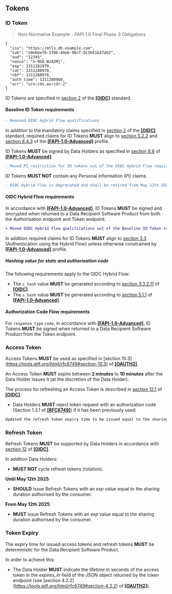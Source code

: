 ## Tokens  
### ID Token

> Non-Normative Example - FAPI 1.0 Final Phase 3 Obligations

```
{
  "iss": "https://mtls.dh.example.com",
  "sub": "a9ebbef6-1f0b-44eb-96cf-0c5b51b37ab2",
  "aud": "12345",
  "nonce": "n-0S6_WzA2Mj",
  "exp": 1311281970,
  "iat": 1311280970,
  "nbf": 1311280970,
  "auth_time": 1311280969,
  "acr": "urn:cds.au:cdr:2"
}
```

ID Tokens are specified in [section 2](https://openid.net/specs/openid-connect-core-1_0.html#IDToken) of the **[[OIDC]](#nref-OIDC)** standard.

#### Baseline ID Token requirements

```diff
- Removed OIDC Hybrid Flow qualifications
```

In addition to the mandatory claims specified in [section 2](https://openid.net/specs/openid-connect-core-1_0.html#IDToken) of the **[[OIDC]](#nref-OIDC)** standard, required claims for ID Tokens **MUST** align to [section 5.2.2](https://openid.net/specs/openid-financial-api-part-2-1_0.html#authorization-server) and [section 8.4.3](https://openid.net/specs/openid-financial-api-part-2-1_0.html#authorization-response-parameter-injection-attack) of the **[[FAPI-1.0-Advanced]](#nref-FAPI-1-0-Advanced)** profile.

ID Tokens **MUST** be signed by Data Holders as specified in [section 8.6](https://openid.net/specs/openid-financial-api-part-2-1_0.html#algorithm-considerations) of **[[FAPI-1.0-Advanced]](#nref-FAPI-1-0-Advanced)**.

```diff
- Moved PI restriction for ID tokens out of the OIDC Hybrid Flow requirements to apply as a Baseline requirement
```

ID Tokens **MUST NOT** contain any Personal Information (PI) claims.

```diff
- OIDC Hybrid Flow is deprecated and shall be retired from May 12th 2025.
```

#### OIDC Hybrid Flow requirements

In accordance with **[[FAPI-1.0-Advanced]](#nref-FAPI-1-0-Advanced)**, ID Tokens **MUST** be signed and encrypted when returned to a Data Recipient Software Product from both the Authorisation endpoint and Token endpoint.

```diff
+ Moved OIDC Hybrid Flow qualifications out of the Baseline ID Token requirements
```

In addition required claims for ID Tokens **MUST** align to [section 3.3](https://openid.net/specs/openid-connect-core-1_0.html#HybridFlowAuth) (Authentication using the Hybrid Flow) unless otherwise constrained by **[[FAPI-1.0-Advanced]](#nref-FAPI-1-0-Advanced)** profile.

##### Hashing value for state and authorisation code

The following requirements apply to the OIDC Hybrid Flow:

* The `c_hash` value **MUST** be generated according to [section 3.3.2.11](https://openid.net/specs/openid-connect-core-1_0.html#HybridIDToken) of **[[OIDC]](#nref-OIDC)**.
* The `s_hash` value **MUST** be generated according to [section 5.1.1](https://openid.net/specs/openid-financial-api-part-2-1_0.html#id-token-as-detached-signature) of **[[FAPI-1.0-Advanced]](#nref-FAPI-1-0-Advanced)**.

#### Authorization Code Flow requirements

For `response_type` `code`, in accordance with **[[FAPI-1.0-Advanced]](#nref-FAPI-1-0-Advanced)**, ID Tokens **MUST** be signed when returned to a Data Recipient Software Product from the Token endpoint.

### Access Token
Access Tokens **MUST** be used as specified in [section 10.3] (https://tools.ietf.org/html/rfc6749#section-10.3) of **[[OAUTH2]](#nref-OAUTH2)**.

An Access Token **MUST** expire between **2 minutes** to **10 minutes** after the Data Holder issues it (at the discretion of the Data Holder).

The process for refreshing an Access Token is described in [section 12.1](https://openid.net/specs/openid-connect-core-1_0.html#RefreshingAccessToken) of **[[OIDC]](#nref-OIDC)**.


* Data Holders **MUST** reject token request with an authorization code (Section 1.3.1 of **[[RFC6749]](#nref-RFC6749)**) if it has been previously used.


```diff
Updated the refresh token expiry time to be issued equal to the sharing duration authorised by the consumer
```

### Refresh Token
Refresh Tokens **MUST** be supported by Data Holders in accordance with [section 12](https://openid.net/specs/openid-connect-core-1_0.html#RefreshTokens) of **[[OIDC]](#nref-OIDC)**.

In addition Data Holders:

- **MUST NOT** cycle refresh tokens (rotation).

**Until May 12th 2025**:

- **SHOULD** issue Refresh Tokens with an _exp_ value equal to the sharing duration authorised by the consumer.

**From May 12th 2025**:

- **MUST** issue Refresh Tokens with an _exp_ value equal to the sharing duration authorised by the consumer.

### Token Expiry
The expiry time for issued access tokens and refresh tokens **MUST** be deterministic for the Data Recipient Software Product.

In order to achieve this:

- The Data Holder **MUST** indicate the lifetime in seconds of the access token in the _expires_in_ field of the JSON object returned by the token endpoint (see [section 4.2.2] (https://tools.ietf.org/html/rfc6749#section-4.2.2) of **[[OAUTH2]](#nref-OAUTH2)**).
